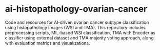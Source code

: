 # ai-histopathology-ovarian-cancer
Code and resources for AI-driven ovarian cancer subtype classification using histopathology images (WSI and TMA). This repository includes preprocessing scripts, MIL-based WSI classification, TMA with Encoder as classifier using external dataset and TMA majority voting approach, along with evaluation metrics and visualizations.
